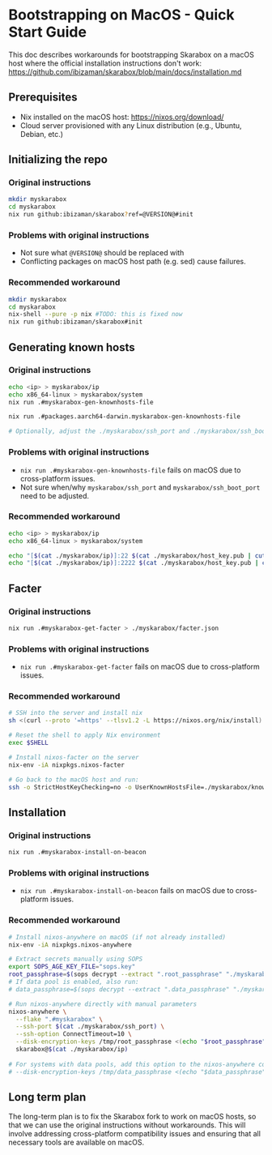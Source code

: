 # Bootstrapping on MacOS - Quick Start Guide 
This doc describes workarounds for bootstrapping Skarabox on a macOS host where the official installation instructions don't work: https://github.com/ibizaman/skarabox/blob/main/docs/installation.md

## Prerequisites
- Nix installed on the macOS host: https://nixos.org/download/
- Cloud server provisioned with any Linux distribution (e.g., Ubuntu, Debian, etc.)

## Initializing the repo

### Original instructions
```bash
mkdir myskarabox
cd myskarabox
nix run github:ibizaman/skarabox?ref=@VERSION@#init
```

### Problems with original instructions
- Not sure what `@VERSION@` should be replaced with
- Conflicting packages on macOS host path (e.g. sed) cause failures.

### Recommended workaround
```bash
mkdir myskarabox
cd myskarabox
nix-shell --pure -p nix #TODO: this is fixed now
nix run github:ibizaman/skarabox#init
```

## Generating known hosts
### Original instructions
```bash
echo <ip> > myskarabox/ip
echo x86_64-linux > myskarabox/system
nix run .#myskarabox-gen-knownhosts-file

nix run .#packages.aarch64-darwin.myskarabox-gen-knownhosts-file

# Optionally, adjust the ./myskarabox/ssh_port and ./myskarabox/ssh_boot_port if you want to.
```

### Problems with original instructions
- `nix run .#myskarabox-gen-knownhosts-file` fails on macOS due to cross-platform issues.
- Not sure when/why `myskarabox/ssh_port` and `myskarabox/ssh_boot_port` need to be adjusted. 

### Recommended workaround
```bash
echo <ip> > myskarabox/ip 
echo x86_64-linux > myskarabox/system

echo "[$(cat ./myskarabox/ip)]:22 $(cat ./myskarabox/host_key.pub | cut -d' ' -f1-2)" > ./myskarabox/known_hosts
echo "[$(cat ./myskarabox/ip)]:2222 $(cat ./myskarabox/host_key.pub | cut -d' ' -f1-2)" >> ./myskarabox/known_hosts
```

## Facter
### Original instructions
```bash
nix run .#myskarabox-get-facter > ./myskarabox/facter.json
```

### Problems with original instructions
- `nix run .#myskarabox-get-facter` fails on macOS due to cross-platform issues.

### Recommended workaround
```bash
# SSH into the server and install nix
sh <(curl --proto '=https' --tlsv1.2 -L https://nixos.org/nix/install) --daemon

# Reset the shell to apply Nix environment
exec $SHELL 

# Install nixos-facter on the server
nix-env -iA nixpkgs.nixos-facter

# Go back to the macOS host and run:
ssh -o StrictHostKeyChecking=no -o UserKnownHostsFile=./myskarabox/known_hosts -p 22 root@$(cat ./myskarabox/ip) "sudo bash -c 'source ~/.nix-profile/etc/profile.d/nix.sh && nixos-facter'" > ./myskarabox/facter.json
```

## Installation
### Original instructions
```bash
nix run .#myskarabox-install-on-beacon
```
### Problems with original instructions
- `nix run .#myskarabox-install-on-beacon` fails on macOS due to cross-platform issues.

### Recommended workaround
```bash
# Install nixos-anywhere on macOS (if not already installed)
nix-env -iA nixpkgs.nixos-anywhere

# Extract secrets manually using SOPS
export SOPS_AGE_KEY_FILE="sops.key"
root_passphrase=$(sops decrypt --extract ".root_passphrase" "./myskarabox/secrets.yaml")
# If data pool is enabled, also run:
# data_passphrase=$(sops decrypt --extract ".data_passphrase" "./myskarabox/secrets.yaml")

# Run nixos-anywhere directly with manual parameters
nixos-anywhere \
  --flake ".#myskarabox" \
  --ssh-port $(cat ./myskarabox/ssh_port) \
  --ssh-option ConnectTimeout=10 \
  --disk-encryption-keys /tmp/root_passphrase <(echo "$root_passphrase") \
  skarabox@$(cat ./myskarabox/ip)
  
# For systems with data pools, add this option to the nixos-anywhere command:
# --disk-encryption-keys /tmp/data_passphrase <(echo "$data_passphrase") \
```

## Long term plan
The long-term plan is to fix the Skarabox fork to work on macOS hosts, so that we can use the original instructions without workarounds. This will involve addressing cross-platform compatibility issues and ensuring that all necessary tools are available on macOS.
